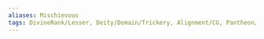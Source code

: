 ```yaml
---
aliases: Mischievous
tags: DivineRank/Lesser, Deity/Domain/Trickery, Alignment/CG, Pantheon/Ordning
---
```


